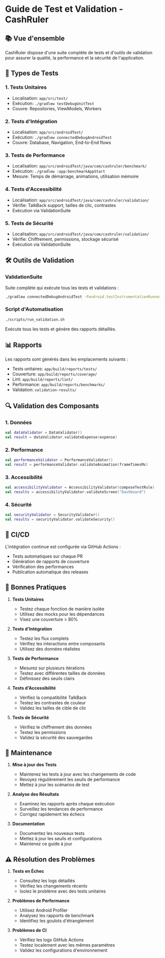 # Guide de Test et Validation - CashRuler

## 📚 Vue d'ensemble

CashRuler dispose d'une suite complète de tests et d'outils de validation pour assurer la qualité, la performance et la sécurité de l'application.

## 🎯 Types de Tests

### 1. Tests Unitaires
- Localisation: `app/src/test/`
- Exécution: `./gradlew testDebugUnitTest`
- Couvre: Repositories, ViewModels, Workers

### 2. Tests d'Intégration
- Localisation: `app/src/androidTest/`
- Exécution: `./gradlew connectedDebugAndroidTest`
- Couvre: Database, Navigation, End-to-End flows

### 3. Tests de Performance
- Localisation: `app/src/androidTest/java/com/cashruler/benchmark/`
- Exécution: `./gradlew :app:benchmarkAppStart`
- Mesure: Temps de démarrage, animations, utilisation mémoire

### 4. Tests d'Accessibilité
- Localisation: `app/src/androidTest/java/com/cashruler/validation/`
- Vérifie: TalkBack support, tailles de clic, contrastes
- Exécution via ValidationSuite

### 5. Tests de Sécurité
- Localisation: `app/src/androidTest/java/com/cashruler/validation/`
- Vérifie: Chiffrement, permissions, stockage sécurisé
- Exécution via ValidationSuite

## 🛠 Outils de Validation

### ValidationSuite
Suite complète qui exécute tous les tests et validations :
```bash
./gradlew connectedDebugAndroidTest -Pandroid.testInstrumentationRunnerArguments.class=com.cashruler.validation.ValidationSuite
```

### Script d'Automatisation
```bash
./scripts/run_validation.sh
```
Exécute tous les tests et génère des rapports détaillés.

## 📊 Rapports

Les rapports sont générés dans les emplacements suivants :
- Tests unitaires: `app/build/reports/tests/`
- Couverture: `app/build/reports/coverage/`
- Lint: `app/build/reports/lint/`
- Performance: `app/build/reports/benchmarks/`
- Validation: `validation-results/`

## 🔍 Validation des Composants

### 1. Données
```kotlin
val dataValidator = DataValidator()
val result = dataValidator.validateExpense(expense)
```

### 2. Performance
```kotlin
val performanceValidator = PerformanceValidator()
val result = performanceValidator.validateAnimation(frameTimesMs)
```

### 3. Accessibilité
```kotlin
val accessibilityValidator = AccessibilityValidator(composeTestRule)
val results = accessibilityValidator.validateScreen("Dashboard")
```

### 4. Sécurité
```kotlin
val securityValidator = SecurityValidator()
val results = securityValidator.validateSecurity()
```

## 🚀 CI/CD

L'intégration continue est configurée via GitHub Actions :
- Tests automatiques sur chaque PR
- Génération de rapports de couverture
- Vérification des performances
- Publication automatique des releases

## 📝 Bonnes Pratiques

1. **Tests Unitaires**
   - Testez chaque fonction de manière isolée
   - Utilisez des mocks pour les dépendances
   - Visez une couverture > 80%

2. **Tests d'Intégration**
   - Testez les flux complets
   - Vérifiez les interactions entre composants
   - Utilisez des données réalistes

3. **Tests de Performance**
   - Mesurez sur plusieurs itérations
   - Testez avec différentes tailles de données
   - Définissez des seuils clairs

4. **Tests d'Accessibilité**
   - Vérifiez la compatibilité TalkBack
   - Testez les contrastes de couleur
   - Validez les tailles de cible de clic

5. **Tests de Sécurité**
   - Vérifiez le chiffrement des données
   - Testez les permissions
   - Validez la sécurité des sauvegardes

## 🔧 Maintenance

1. **Mise à jour des Tests**
   - Maintenez les tests à jour avec les changements de code
   - Revoyez régulièrement les seuils de performance
   - Mettez à jour les scénarios de test

2. **Analyse des Résultats**
   - Examinez les rapports après chaque exécution
   - Surveillez les tendances de performance
   - Corrigez rapidement les échecs

3. **Documentation**
   - Documentez les nouveaux tests
   - Mettez à jour les seuils et configurations
   - Maintenez ce guide à jour

## ⚠️ Résolution des Problèmes

1. **Tests en Échec**
   - Consultez les logs détaillés
   - Vérifiez les changements récents
   - Isolez le problème avec des tests unitaires

2. **Problèmes de Performance**
   - Utilisez Android Profiler
   - Analysez les rapports de benchmark
   - Identifiez les goulots d'étranglement

3. **Problèmes de CI**
   - Vérifiez les logs GitHub Actions
   - Testez localement avec les mêmes paramètres
   - Validez les configurations d'environnement
